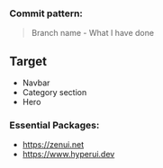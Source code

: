 ### Commit pattern:

> Branch name - What I have done

## Target

- Navbar
- Category section
- Hero

### Essential Packages:

- https://zenui.net
- https://www.hyperui.dev
